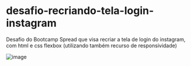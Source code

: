 # desafio-recriando-tela-login-instagram
Desafio do Bootcamp Spread que visa recriar a tela de login do instagram, com html e css flexbox (utilizando também recurso de responsividade)

![image](https://user-images.githubusercontent.com/105251353/168448391-544aa02c-7be5-4e90-98a3-fa131286b869.png)
